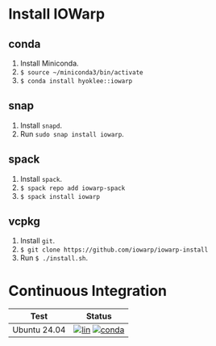 # Install IOWarp

## conda

1. Install Miniconda.
2. `$ source ~/miniconda3/bin/activate`
3. `$ conda install hyoklee::iowarp`

## snap

1. Install `snapd`.
2. Run `sudo snap install iowarp`.

## spack

1. Install `spack`.
2. `$ spack repo add iowarp-spack`
3. `$ spack install iowarp`

## vcpkg

1. Install `git`.
2. `$ git clone https://github.com/iowarp/iowarp-install`
3. Run `$ ./install.sh`.

# Continuous Integration

| Test    | Status |
| --------| ------ |
| Ubuntu 24.04 |[![lin](https://github.com/iowarp/iowarp-install/actions/workflows/lin.yml/badge.svg)](https://github.com/iowarp/iowarp-install/actions/workflows/lin.yml) [![conda](https://github.com/iowarp/iowarp-install/actions/workflows/lin-cnd.yml/badge.svg)](https://github.com/iowarp/iowarp-install/actions/workflows/lin-cnd.yml)|
